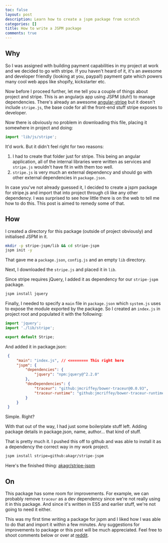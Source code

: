 ```yaml
---
toc: false
layout: post
description: Learn how to create a jspm package from scratch
categories: []
title: How to write a JSPM package
comments: true
---
```

## Why

So I was assigned with building payment capabilities in my project at work and we decided to go with stripe. If you haven't heard of it, it's an awesome and developer friendly (looking at you, paypal!) payment gate which powers many cool web apps like shopify, kickstarter etc.

Now before I proceed further, let me tell you a couple of things about project and stripe. This is an angularjs app using JSPM (duh!) to manage dependencies. There's already an awesome [angular-stripe](https://github.com/bendrucker/angular-stripe) but it doesn't include `stripe.js`, the base code for all the front-end stuff stripe exposes to developer.

Now there is obviously no problem in downloading this file, placing it somewhere in project and doing:

```javascript
import 'lib/js/stripe';
```

It'd work. But it didn't feel right for two reasons:

1. I had to create that folder just for stripe. This being an angular application, all of the internal libraries were written as services and `stripe.js` wouldn't have fit in with them too well.
2. `stripe.js` is very much an external dependency and should go with other external dependencies in `package.json`.

In case you've not already guessed it, I decided to create a jspm package for stripe.js and import that into project through cli like any other dependency. I was surprised to see how little there is on the web to tell me how to do this. This post is aimed to remedy some of that.

## How

I created a directory for this package (outside of project obviously) and initialised JSPM in it.

```bash
mkdir -p stripe-jspm/lib && cd stripe-jspm
jspm init -y
```

That gave me a `package.json`, `config.js` and an empty `lib` directory.

Next, I downloaded the `stripe.js` and placed it in `lib`.

Since stripe requires jQuery, I added it as dependency for our `stripe-jspm` package.

```bash
jspm install jquery
```

Finally, I needed to specify a `main` file in `package.json` which `system.js` uses to expose the module exported by the package. So I created an `index.js` in project root and populated it with the following:

```javascript
import 'jquery';
import './lib/stripe';

export default Stripe;
```

And added it in package.json:

```json
 {
     "main": "index.js", // <======== This right here
     "jspm": {
         "dependencies": {
             "jquery": "npm:jquery@^2.2.0"
         },
         "devDependencies": {
             "traceur": "github:jmcriffey/bower-traceur@0.0.93",
             "traceur-runtime": "github:jmcriffey/bower-traceur-runtime@0.0.93"
         }
     }
 }
```

Simple. Right?

With that out of the way, I had just some boilerplate stuff left. Adding package details in package.json, name, author... that kind of stuff.

That is pretty much it. I pushed this off to github and was able to install it as a dependency the correct way in my work project.

```bash
jspm install stripe=github:akagr/stripe-jspm
```

Here's the finished thing: [akagr/stripe-jspm](https://github.com/akagr/stripe-jspm)

## On

This package has some room for improvements. For example, we can probably remove `traceur` as a dev dependency since we're not really using it in this package. And since it's written in ES5 and earlier stuff, we're not going to need it either.

This was my first time writing a package for jspm and I liked how I was able to do that and import it within a few minutes. Any suggestions for improvements to package or this post will be much appreciated. Feel free to shoot comments below or over at [reddit](https://www.reddit.com/r/javascript/comments/41iuaq/how_to_write_a_jspm_package/).
